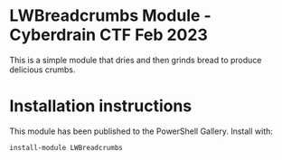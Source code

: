 # LWBreadcrumbs Module - Cyberdrain CTF Feb 2023

This is a simple module that dries and then grinds bread to produce delicious crumbs.

# Installation instructions

This module has been published to the PowerShell Gallery. Install with:  

```
install-module LWBreadcrumbs
```

